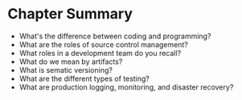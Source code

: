# Chapter Summary

* What's the difference between coding and programming?
* What are the roles of source control management?
* What roles in a development team do you recall?
* What do we mean by artifacts?
* What is sematic versioning?
* What are the different types of testing?
* What are production logging, monitoring, and disaster recovery?